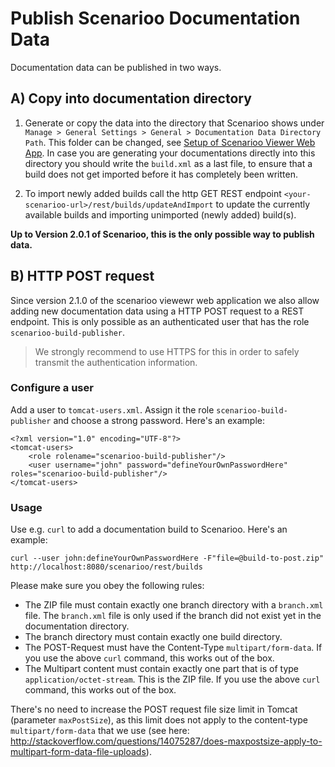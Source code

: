# Publish Scenarioo Documentation Data

Documentation data can be published in two ways.

## A) Copy into documentation directory

1. Generate or copy the data into the directory that Scenarioo shows under `Manage > General Settings > General > Documentation Data Directory Path`. This folder can be changed, see [Setup of Scenarioo Viewer Web App](Scenarioo-Viewer-Web-Application-Setup.md). In case you are generating your documentations directly into this directory you should write the `build.xml` as a last file, to ensure that a build does not get imported before it has completely been written.

2. To import newly added builds call the http GET REST endpoint `<your-scenarioo-url>/rest/builds/updateAndImport` to update the currently available builds and importing unimported (newly added) build(s).

**Up to Version 2.0.1 of Scenarioo, this is the only possible way to publish data.**

## B) HTTP POST request

Since version 2.1.0 of the scenarioo viewewr web application we also allow adding new documentation data using a HTTP POST request to a REST endpoint. This is only possible as an authenticated user that has the role `scenarioo-build-publisher`.

> We strongly recommend to use HTTPS for this in order to safely transmit the authentication information.

### Configure a user

Add a user to `tomcat-users.xml`. Assign it the role `scenarioo-build-publisher` and choose a strong password. Here's an example:

```
<?xml version="1.0" encoding="UTF-8"?>
<tomcat-users>
    <role rolename="scenarioo-build-publisher"/>
    <user username="john" password="defineYourOwnPasswordHere" roles="scenarioo-build-publisher"/>
</tomcat-users>
```

### Usage

Use e.g. `curl` to add a documentation build to Scenarioo. Here's an example:

```
curl --user john:defineYourOwnPasswordHere -F"file=@build-to-post.zip" http://localhost:8080/scenarioo/rest/builds
```

Please make sure you obey the following rules:

* The ZIP file must contain exactly one branch directory with a `branch.xml` file. The `branch.xml` file is only used if the branch did not exist yet in the documentation directory.
* The branch directory must contain exactly one build directory.
* The POST-Request must have the Content-Type `multipart/form-data`. If you use the above `curl` command, this works out of the box.
* The Multipart content must contain exactly one part that is of type `application/octet-stream`. This is the ZIP file. If you use the above `curl` command, this works out of the box.

There's no need to increase the POST request file size limit in Tomcat (parameter `maxPostSize`), as this limit does not apply to the content-type `multipart/form-data` that we use (see here: http://stackoverflow.com/questions/14075287/does-maxpostsize-apply-to-multipart-form-data-file-uploads).
